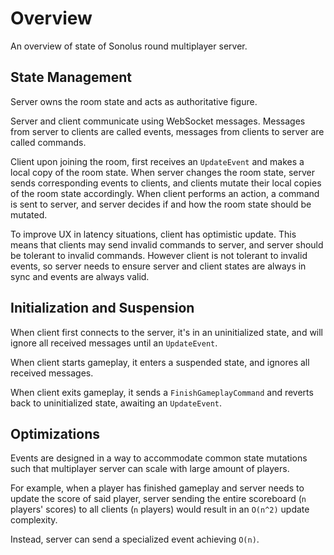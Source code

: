 # Overview

An overview of state of Sonolus round multiplayer server.

## State Management

Server owns the room state and acts as authoritative figure.

Server and client communicate using WebSocket messages. Messages from server to clients are called events, messages from clients to server are called commands.

Client upon joining the room, first receives an `UpdateEvent` and makes a local copy of the room state. When server changes the room state, server sends corresponding events to clients, and clients mutate their local copies of the room state accordingly. When client performs an action, a command is sent to server, and server decides if and how the room state should be mutated.

To improve UX in latency situations, client has optimistic update. This means that clients may send invalid commands to server, and server should be tolerant to invalid commands. However client is not tolerant to invalid events, so server needs to ensure server and client states are always in sync and events are always valid.

## Initialization and Suspension

When client first connects to the server, it's in an uninitialized state, and will ignore all received messages until an `UpdateEvent`.

When client starts gameplay, it enters a suspended state, and ignores all received messages.

When client exits gameplay, it sends a `FinishGameplayCommand` and reverts back to uninitialized state, awaiting an `UpdateEvent`.

## Optimizations

Events are designed in a way to accommodate common state mutations such that multiplayer server can scale with large amount of players.

For example, when a player has finished gameplay and server needs to update the score of said player, server sending the entire scoreboard (`n` players' scores) to all clients (`n` players) would result in an `O(n^2)` update complexity.

Instead, server can send a specialized event achieving `O(n)`.
